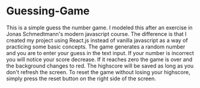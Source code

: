 # Guessing-Game

This is a simple guess the number game. I modeled this after an exercise in Jonas Schmedtmann's modern javascript course. The difference is that I created my project using React.js instead of vanilla javascript as a way of practicing some basic concepts. The game generates a random number and you are to enter your guess in the text input. If your number is incorrect you will notice your score decrease. If it reaches zero the game is over and the background changes to red. The highscore will be saved as long as you don't refresh the screen. To reset the game without losing your highscore, simply press the reset button on the right side of the screen.
